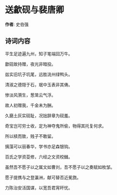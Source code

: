 # 送歙砚与裴唐卿

**作者**: 史伯强

## 诗词内容

平生足迹遍九州，知子笔端回万牛。

歙砚故持赠，夜光非暗投。

兹实旧坑子坑尾，远胜洮州绿鸭头。

清淑之德隠于石，珉中玉表非其俦。

惨淡风漪生，葱茏云气浮。

故人初赠我，千金未为酬。

久磨土灰实砚耻，况拙辞章为砚羞。

奇宝岂可穷士收，定为神夺鬼所偷，物得其托复何求。

所以椟而致，贱子不敢留。

摛藻可以丽春华，学书亦足森银钩。

百氏之学资芟修，六经之文资校雠。

虽然吾不愿子以之属文如曹刘，吾不愿子以之奏赋如枚邹。

愿子提携与之登瀛洲，献可替否近冕旒。

力陈治安活国谋，以宽吾君宵旰忧。

